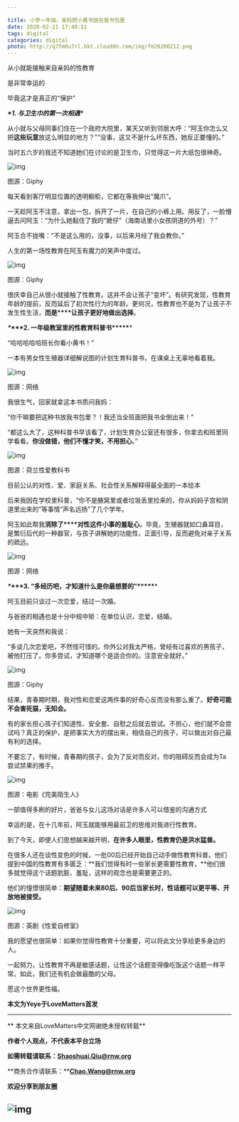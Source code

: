 ```yaml
---

title: 小学一年级，亲妈把小黄书放在我书包里
date: 2020-02-21 17:49:51
tags: digital
categories: digital
photo: http://q7fm0u7rl.bkt.clouddn.com/img/fm20200212.png
---
```


从小就能接触来自亲妈的性教育

是非常幸运的

毕竟这才是真正的“保护”







 ***\*1. 与卫生巾的第一次相遇\****



从小就与父母同事们住在一个政府大院里，某天又听到邻居大呼：“阿玉你怎么又把**这些玩意**放这么明显的地方？”“没事，这又不是什么坏东西，她反正要懂的。”

 

当时五六岁的我还不知道她们在讨论的是卫生巾，只觉得这一片大纸包很神奇。



![img](http://q7fm0u7rl.bkt.clouddn.com/img/640-20200320134748309.gif)

图源：Giphy



每天看到客厅明显位置的透明橱柜，它都在等我伸出“魔爪”。



一天趁阿玉不注意，拿出一包，拆开了一片，在自己的小裤上用。用反了，一脸懵逼去问阿玉：“为什么她黏住了我的“嬷仔”（海南话里小女孩阴道的外号）？”



阿玉合不拢嘴：“不是这么用的，没事，以后来月经了我会教你。”

 

人生的第一场性教育在阿玉有魔力的笑声中度过。



![img](http://q7fm0u7rl.bkt.clouddn.com/img/640-20200320134755065.gif)

 图源：Giphy



很庆幸自己从很小就接触了性教育。这并不会让孩子“变坏”。有研究发现，性教育年龄的提前，反而延后了初次性行为的年龄。更何况，性教育也不是为了让孩子不发生性生活，**而是****让孩子更好地做出选择**。

 



 ***\**\*\*\*2. 一年级教室里的性教育科普书\*\*\*\*\****



“哈哈哈哈哈班长你看小黄书！”



一本有男女性生殖器详细解说图的计划生育科普书，在课桌上无辜地看着我。



![img](http://q7fm0u7rl.bkt.clouddn.com/img/640-20200320134759613.jpeg)

图源：网络

 

我很生气，回家就拿这本书质问我妈：



“你干嘛要把这种书放我书包里？！我还当全班面把我书全倒出来！”



“都这么大了，这种科普书早该看了，计划生育办公室还有很多，你拿去和班里同学看看。**你没做错，他们不懂才笑，不用担心**。”



![img](http://q7fm0u7rl.bkt.clouddn.com/img/640-20200320134803087.jpeg)

图源：荷兰性爱教科书

目前公认的对性、爱、家庭关系、社会性关系解释得最全面的一本绘本

 

后来我因在学校里科普，“你不是腋窝里或者垃圾丢里捡来的，你从妈妈子宫和阴道里出来的”等事情“声名远扬”了几个学年。

 

阿玉如此帮我**消除了****对性这件小事的羞耻心**。毕竟，生殖器就如口鼻耳目，是繁衍后代的一种器官，与孩子讲解她的功能性，正面引导，反而避免对亲子关系的疏远。

 

![img](http://q7fm0u7rl.bkt.clouddn.com/img/640-20200320134807963.jpeg)

图源：网络 





 ***\**\*\*\*3. “多经历吧，才知道什么是你最想要的”\*\*\*\*\****



阿玉目前只谈过一次恋爱，结过一次婚。



与爸爸的相遇也是十分中规中矩：在单位认识，恋爱，结婚。

 

她有一天突然和我说：



“多谈几次恋爱吧，不然怪可惜的。你外公对我太严格，曾经有过喜欢的男孩子，被他打压了。你多尝试，才知道哪个是适合你的。注意安全就好。”



![img](http://q7fm0u7rl.bkt.clouddn.com/img/640-20200320134811724.jpeg)

图源：Giphy



结果，青春期时期，我对性和恋爱这两件事的好奇心反而没有那么重了。**好奇可能不会害死猫，无知会。**

 

有的家长担心孩子们知道性、安全套、自慰之后就去尝试。不担心，他们就不会尝试吗？真正的保护，是把事实大方的摆出来，相信自己的孩子，可以做出对自己最有利的选择。

 

不要忘了，有时候，青春期的孩子，会为了反对而反对，你的阻碍反而会成为Ta尝试禁果的推手。

 

![img](http://q7fm0u7rl.bkt.clouddn.com/img/640-20200320134815265.jpeg)

图源：电影《完美陌生人》

一部值得多刷的好片，爸爸与女儿这场对话是许多人可以借鉴的沟通方式

 

幸运的是，在十几年前，阿玉就能够用最前卫的思维对我进行性教育。

 

到了今天，即便人们思想越来越开明，**在许多人眼里，性教育仍是洪水猛兽。**

 

在很多人还在谈性变色的时候，一批00后已经开始自己动手做性教育科普。他们提到中国的性教育有多匮乏：**我们觉得有时一些家长更需要性教育，**他们很多就觉得这个话题肮脏、羞耻，这样的观念也是需要更正的。



他们的憧憬很简单：**期望随着未来80后、90后当家长时，性话题可以更平等、开放地被接受。**

 

![img](http://q7fm0u7rl.bkt.clouddn.com/img/640-20200320134819683.jpeg)

图源：英剧《性爱自修室》



我的愿望也很简单：如果你觉得性教育十分重要，可以将此文分享给更多身边的人。

 

一起努力，让性教育不再是敏感话题，让性这个话题变得像吃饭这个话题一样平常。如此，我们还有机会做最酷的父母。

 

愿这个世界更性福。



**本文为Yeye于LoveMatters首发**

------



**
本文来自LoveMatters中文网谢绝未授权转载**

**作者个人观点，不代表本平台立场**

**如需转载请联系：Shaoshuai.Qiu@rnw.org**

**商务合作请联系：****Chao.Wang@rnw.org**

**欢迎分享到朋友圈**

## ![img](http://q7fm0u7rl.bkt.clouddn.com/img/640-20200320134827428.gif)